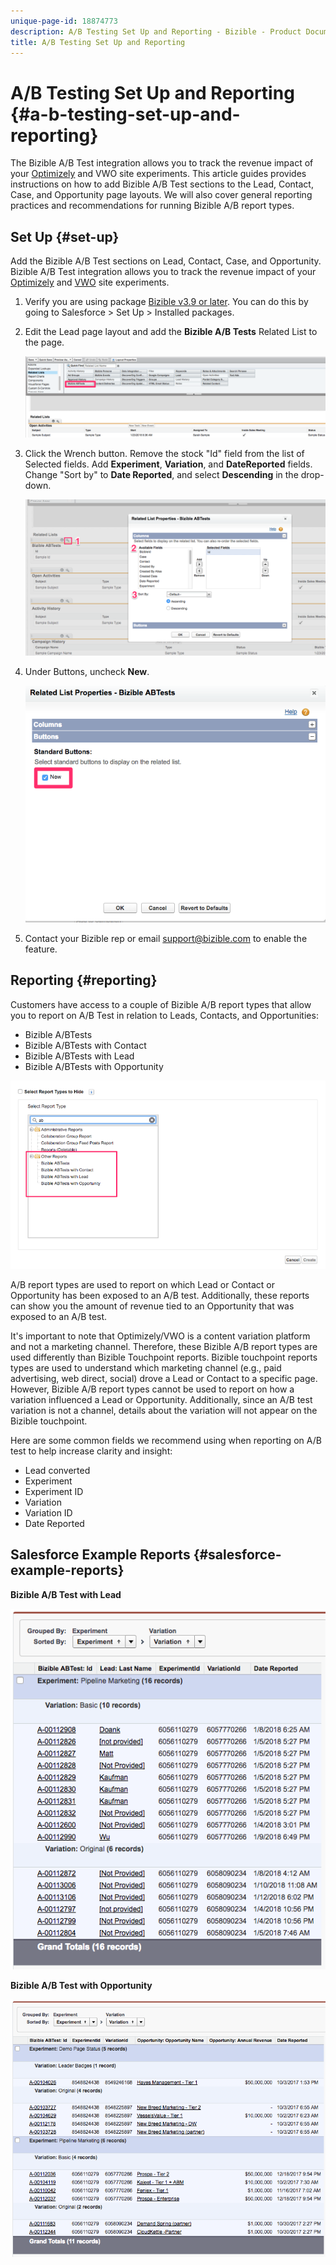 ```yaml
---
unique-page-id: 18874773
description: A/B Testing Set Up and Reporting - Bizible - Product Documentation
title: A/B Testing Set Up and Reporting
---
```


# A/B Testing Set Up and Reporting {#a-b-testing-set-up-and-reporting}

The Bizible A/B Test integration allows you to track the revenue impact of your [Optimizely](https://optimizely.com/) and VWO site experiments. This article guides provides instructions on how to add Bizible A/B Test sections to the Lead, Contact, Case, and Opportunity page layouts. We will also cover general reporting practices and recommendations for running Bizible A/B report types.

## Set Up {#set-up}

Add the Bizible A/B Test sections on Lead, Contact, Case, and Opportunity. Bizible A/B Test integration allows you to track the revenue impact of your [Optimizely](https://optimizely.com/) and [VWO](https://vwo.com/) site experiments.

1. Verify you are using package [Bizible v3.9 or later](https://bizible.com/sf). You can do this by going to Salesforce > Set Up > Installed packages.
1. Edit the Lead page layout and add the **Bizible A/B Tests** Related List to the page.

   ![](assets/1.png)

1. Click the Wrench button. Remove the stock "Id" field from the list of Selected fields. Add **Experiment**, **Variation**, and **DateReported** fields. Change "Sort by" to **Date Reported**, and select **Descending** in the drop-down.

   ![](assets/2.png)

1. Under Buttons, uncheck **New**.

   ![](assets/3.png)

1. Contact your Bizible rep or email support@bizible.com to enable the feature.

## Reporting {#reporting}

Customers have access to a couple of Bizible A/B report types that allow you to report on A/B Test in relation to Leads, Contacts, and Opportunities:

* Bizible A/BTests
* Bizible A/BTests with Contact
* Bizible A/BTests with Lead
* Bizible A/BTests with Opportunity

![](assets/4.png)

A/B report types are used to report on which Lead or Contact or Opportunity has been exposed to an A/B test. Additionally, these reports can show you the amount of revenue tied to an Opportunity that was exposed to an A/B test.

It's important to note that Optimizely/VWO is a content variation platform and not a marketing channel. Therefore, these Bizible A/B report types are used differently than Bizible Touchpoint reports. Bizible touchpoint reports types are used to understand which marketing channel (e.g., paid advertising, web direct, social) drove a Lead or Contact to a specific page. However, Bizible A/B report types cannot be used to report on how a variation influenced a Lead or Opportunity. Additionally, since an A/B test variation is not a channel, details about the variation will not appear on the Bizible touchpoint.

Here are some common fields we recommend using when reporting on A/B test to help increase clarity and insight:

* Lead converted
* Experiment
* Experiment ID
* Variation
* Variation ID
* Date Reported

## Salesforce Example Reports {#salesforce-example-reports}

**Bizible A/B Test with Lead**

![](assets/5.png)

**Bizible A/B Test with Opportunity**

![](assets/6.png)
